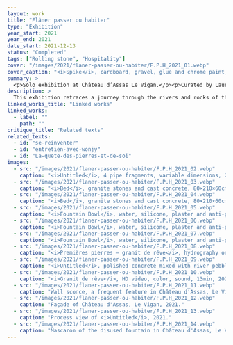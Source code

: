 ```yaml
---
layout: work
title: "Flâner passer ou habiter"
type: "Exhibition"
year_start: 2021
year_end: 2021
date_start: 2021-12-13
status: "Completed"
tags: ["Rolling stone", "Hospitality"]
cover: "/images/2021/flaner-passer-ou-habiter/F.P.H_2021_01.webp"
cover_caption: "<i>Spike</i>, cardboard, gravel, glue and chrome paint, 30×30×80cm, 2021."
summary: >
  <p>Solo exhibition at Château d’Assas Le Vigan.</p><p>Curated by Laurent Puech.</p>
description: >
  This exhibition retraces a journey through the rivers and rocks of the Cévennes, as well as the traces left by human presence. The artist mixed stones, sand, and pebbles collected from the riverbed into concrete, creating sculptures that evoke beds or pieces of furniture, while also presenting installations that reinterpret inverted ornamental molds and fountain decorations. In the interplay between natural elements and artificial structures, the work explores the different sensibilities of “inhabiting, passing through, or wandering,” prompting reflection on the various ways of engaging with the world.
linked_works_title: "Linked works"   
linked_works:
  - label: ""
    path: ""
critique_title: "Related texts"
related_texts:
  - id: "se-reinventer"
  - id: "entretien-avec-wonjy"
  - id: "La-quete-des-pierres-et-de-soi"
images:
  - src: "/images/2021/flaner-passer-ou-habiter/F.P.H_2021_02.webp"
    caption: "<i>Untitled</i>, 4 pipe fragments, variable dimensions, 2021."
  - src: "/images/2021/flaner-passer-ou-habiter/F.P.H_2021_03.webp"
    caption: "<i>Bed</i>, granite stones and cast concrete, 80×210×60cm, 2021."
  - src: "/images/2021/flaner-passer-ou-habiter/F.P.H_2021_04.webp"
    caption: "<i>Bed</i>, granite stones and cast concrete, 80×210×60cm, 2021."
  - src: "/images/2021/flaner-passer-ou-habiter/F.P.H_2021_05.webp"
    caption: "<i>Fountain Bowl</i>, water, silicone, plaster and anti-pigeon spikes, 30×33×17cm, 2021."
  - src: "/images/2021/flaner-passer-ou-habiter/F.P.H_2021_06.webp"
    caption: "<i>Fountain Bowl</i>, water, silicone, plaster and anti-pigeon spikes, 30×33×17cm, 2021."
  - src: "/images/2021/flaner-passer-ou-habiter/F.P.H_2021_07.webp"
    caption: "<i>Fountain Bowl</i>, water, silicone, plaster and anti-pigeon spikes, 30×33×17cm, 2021."
  - src: "/images/2021/flaner-passer-ou-habiter/F.P.H_2021_08.webp"
    caption: "<i>Premières pierres – granit de rêve</i>, hydrography on concrete debris, 25×40×14cm, 2021."
  - src: "/images/2021/flaner-passer-ou-habiter/F.P.H_2021_09.webp"
    caption: "<i>Untitled</i>, polished concrete mixed with river pebbles and sand, PVC pipes, 60×40×5cm, 2021."
  - src: "/images/2021/flaner-passer-ou-habiter/F.P.H_2021_10.webp"
    caption: "<i>Granit de rêve</i>, HD video, color, sound, 13min, 2021."
  - src: "/images/2021/flaner-passer-ou-habiter/F.P.H_2021_11.webp"
    caption: "Wall sconce, a frequent feature in Château d'Assas, Le Vigan, 2021."
  - src: "/images/2021/flaner-passer-ou-habiter/F.P.H_2021_12.webp"
    caption: "Façade of Château d'Assas, Le Vigan, 2021."
  - src: "/images/2021/flaner-passer-ou-habiter/F.P.H_2021_13.webp"
    caption: "Process view of <i>Untitled</i>, 2021."
  - src: "/images/2021/flaner-passer-ou-habiter/F.P.H_2021_14.webp"
    caption: "Mascaron of the disused fountain in Château d'Assas, Le Vigan, 2021. "
---
```

